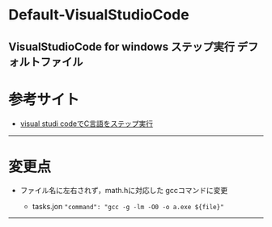 # Default-VisualStudioCode
VisualStudioCode for windows ステップ実行 デフォルトファイル
---
# 参考サイト
- [visual studi codeでC言語をステップ実行](http://aimek-developer.blogspot.com/2018/10/visual-studio-code-c.html)
---
# 変更点

- ファイル名に左右されず，math.hに対応した gccコマンドに変更
  
  - tasks.jon `"command": "gcc -g -lm -O0 -o a.exe ${file}"`
---
